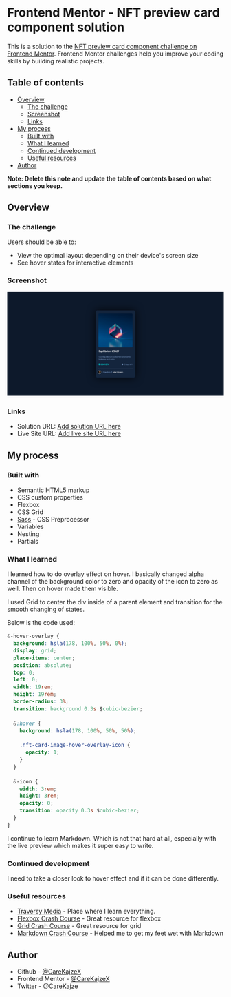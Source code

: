 # Frontend Mentor - NFT preview card component solution

This is a solution to the [NFT preview card component challenge on Frontend Mentor](https://www.frontendmentor.io/challenges/nft-preview-card-component-SbdUL_w0U). Frontend Mentor challenges help you improve your coding skills by building realistic projects. 

## Table of contents

- [Overview](#overview)
  - [The challenge](#the-challenge)
  - [Screenshot](#screenshot)
  - [Links](#links)
- [My process](#my-process)
  - [Built with](#built-with)
  - [What I learned](#what-i-learned)
  - [Continued development](#continued-development)
  - [Useful resources](#useful-resources)
- [Author](#author)

**Note: Delete this note and update the table of contents based on what sections you keep.**

## Overview

### The challenge

Users should be able to:

- View the optimal layout depending on their device's screen size
- See hover states for interactive elements

### Screenshot

![Solution Screenshot](dist/images/solution-screenshot.jpg)

### Links

- Solution URL: [Add solution URL here](https://your-solution-url.com)
- Live Site URL: [Add live site URL here](https://your-live-site-url.com)

## My process

### Built with

- Semantic HTML5 markup
- CSS custom properties
- Flexbox
- CSS Grid
- [Sass](https://sass-lang.com/) - CSS Preprocessor
- Variables
- Nesting
- Partials

### What I learned

I learned how to do overlay effect on hover. I basically changed alpha channel of the background color to zero and opacity of the icon to zero as well. Then on hover made them visible.

I used Grid to center the div inside of a parent element and transition for the smooth changing of states.

Below is the code used:

```css
&-hover-overlay {
  background: hsla(178, 100%, 50%, 0%);
  display: grid;
  place-items: center;
  position: absolute;
  top: 0;
  left: 0;
  width: 19rem;
  height: 19rem;
  border-radius: 3%;
  transition: background 0.3s $cubic-bezier;

  &:hover {
    background: hsla(178, 100%, 50%, 50%);

    .nft-card-image-hover-overlay-icon {
      opacity: 1;
    }
  }

  &-icon {
    width: 3rem;
    height: 3rem;
    opacity: 0;
    transition: opacity 0.3s $cubic-bezier;
  }
}
```

I continue to learn Markdown. Which is not that hard at all, especially with the live preview which makes it super easy to write.

### Continued development

I need to take a closer look to hover effect and if it can be done differently.

### Useful resources

- [Traversy Media](https://www.youtube.com/@TraversyMedia) - Place where I learn everything.
- [Flexbox Crash Course](https://www.youtube.com/watch?v=3YW65K6LcIA) - Great resource for flexbox
- [Grid Crash Course](https://www.youtube.com/watch?v=0xMQfnTU6oo) - Great resource for grid
- [Markdown Crash Course](https://www.youtube.com/watch?v=HUBNt18RFbo) - Helped me to get my feet wet with Markdown

## Author

- Github - [@CareKajzeX](https://github.com/CareKajzeX/)
- Frontend Mentor - [@CareKajzeX](https://www.frontendmentor.io/profile/CareKajzeX)
- Twitter - [@CareKajze](https://twitter.com/CareKajze)